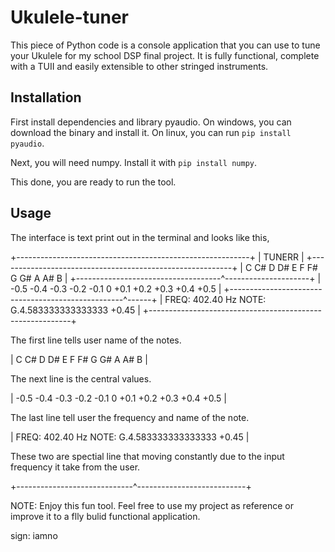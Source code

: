 # Ukulele-tuner
This piece of Python code is a console application that you can use to tune your Ukulele for my school DSP final project. It is fully functional, complete with a TUII and easily extensible to other stringed instruments.

## Installation
First install dependencies and library pyaudio. On windows, you can download the binary and install it. On linux, you can run `pip install pyaudio`.

Next, you will need numpy. Install it with `pip install numpy`. 

This done, you are ready to run the tool.

## Usage
The interface is text print out in the terminal and looks like this,

+----------------------------------------------------------+
|                          TUNERR                          |
+----------------------------------------------------------+
| C   C#    D   D#    E    F   F#    G   G#    A   A#    B |
+------------------------------------^---------------------+
|  -0.5 -0.4 -0.3 -0.2 -0.1   0  +0.1 +0.2 +0.3 +0.4 +0.5  |
+---------------------------------------------------^------+
|  FREQ:  402.40 Hz                       NOTE: G.4.583333333333333 +0.45  |
+----------------------------------------------------------+
 
The first line tells user name of the notes.

| C   C#    D   D#    E    F   F#    G   G#    A   A#    B |
    
The next line is the central values.

|  -0.5 -0.4 -0.3 -0.2 -0.1   0  +0.1 +0.2 +0.3 +0.4 +0.5  |

The last line tell user the frequency and name of the note.

|  FREQ:  402.40 Hz                       NOTE: G.4.583333333333333 +0.45  |

These two are spectial line that moving constantly due to the input frequency it take from the user.

+-----------------------------^---------------------------+

NOTE: Enjoy this fun tool. Feel free to use my project as reference or improve it to a flly bulid functional application.

sign: iamno
